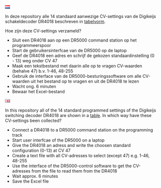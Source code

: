 ![Nederlandse vlag](../../images/nl.gif)

In deze repository alle 14 standaard aanwezige CV-settings van de Digikeijs schakeldecoder DR4018 beschreven in [tabelvorm](DR4018_overview.md).

Hoe zijn deze CV-settings verzameld?
* Sluit een DR4018 aan op een DR5000 command station op het programmeerspoor
* Start de gebruikersinterfcae van de DR5000 op de laptop
* Geef de DR4018 een adres en schrijf de gekozen standaardinstelling (0 - 13) weg onder CV 47
* Maak een tekstbestand met daarin alle op te vragen CV-waarden (behalve 47) b.v. 1-46, 48-255
* Gebruik de interface van de DR5000-besturingssoftware om alle CV-waarden uit het bestand op te vragen en uit de DR4018 te lezen
* Wacht ong. 6 minuten
* Bewaar het Excel-bestand


![English flag](../../images/gb.gif)

In this repository all of the 14 standard programmed settings of the Digikeijs switching decoder DR4018 are shown in a [table](DR4018_overview.md).
In which way have these CV-settings been collected?
* Connect a DR4018 to a DR5000 command station on the programming track
* Start user interfcae of the DR5000 on a laptop
* Give the DR4018 an adress and write the choosen standard configuration (0-13) at CV 47
* Create a text file with all CV-adresses to select (except 47) e.g. 1-46, 48-255
* Use the interface of the DR5000-control software to get the CV-adresses from the file to read them from the DR4018
* Wait approx. 6 minutes
* Save the Excel file
